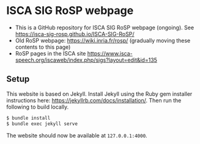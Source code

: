 # ISCA SIG RoSP webpage

- This is a GitHub repository for ISCA SIG RoSP webpage (ongoing). See https://isca-sig-rosp.github.io/ISCA-SIG-RoSP/
- Old RoSP webpage: https://wiki.inria.fr/rosp/ (gradually moving these contents to this page)
- RoSP pages in the ISCA site https://www.isca-speech.org/iscaweb/index.php/sigs?layout=edit&id=135

## Setup

This website is based on Jekyll. Install Jekyll using the Ruby gem installer instructions here: https://jekyllrb.com/docs/installation/. Then run the following to build locally.

```bash
$ bundle install
$ bundle exec jekyll serve
```

The website should now be available at `127.0.0.1:4000`.
